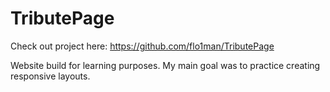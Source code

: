# TributePage
Check out project here: https://github.com/flo1man/TributePage

Website build for learning purposes. My main goal was to practice creating responsive layouts.
